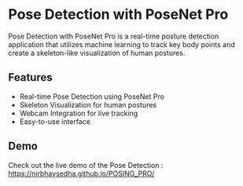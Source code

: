 # Pose Detection with PoseNet Pro


Pose Detection with PoseNet Pro is a real-time posture detection application that utilizes machine learning to track key body points and create a skeleton-like visualization of human postures.

## Features

- Real-time Pose Detection using PoseNet Pro
- Skeleton Visualization for human postures
- Webcam Integration for live tracking
- Easy-to-use interface

## Demo

Check out the live demo of the Pose Detection : https://nirbhaysedha.github.io/POSING_PRO/

